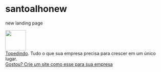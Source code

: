 # santoalhonew
new landing page

<div class="footer-loja-online">
            <div class="div-block-715">
                            <a href="https://empresas.topedindo.app" target="_blank" class="div-block-714 w-inline-block">
                    <img src="https://res.cloudinary.com/doa3wisuw/image/upload/v1648816163/Licenciados/Topedindo/Logo_colorida_-_topedindo.svg" height="64" alt="" class="image-brand-footer">
                </a>
                        <div class="text-block-303">
                                    <a href="https://empresas.topedindo.app" target="_blank" class="link-13">Topedindo</a>. Tudo o que sua empresa precisa para crescer em um único lugar.
                            </div>
            <a href="https://empresas.topedindo.app" target="_blank" class="link-alloy w-inline-block">
                <div>Gostou? Crie um site como esse para sua empresa</div>
            </a>
        </div>
    </div>